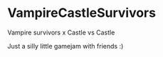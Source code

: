 # VampireCastleSurvivors
Vampire survivors x Castle vs Castle

Just a silly little gamejam with friends :)
